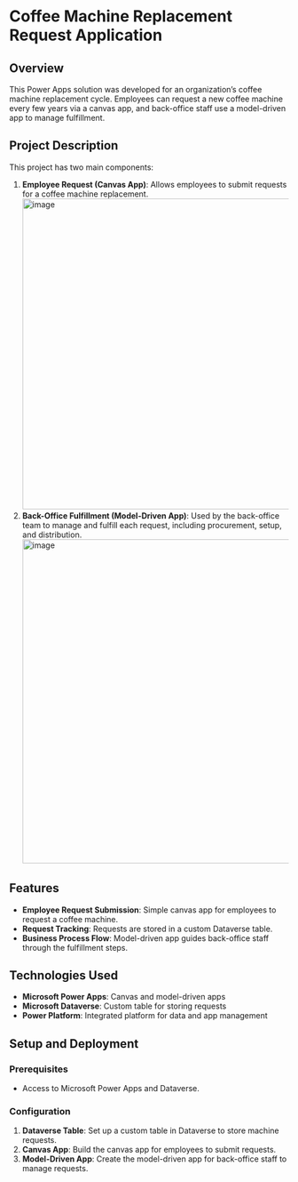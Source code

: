 # Coffee Machine Replacement Request Application

## Overview
This Power Apps solution was developed for an organization’s coffee machine replacement cycle. Employees can request a new coffee machine every few years via a canvas app, and back-office staff use a model-driven app to manage fulfillment.

## Project Description
This project has two main components:
1. **Employee Request (Canvas App)**: Allows employees to submit requests for a coffee machine replacement.
   <img width="559" alt="image" src="https://github.com/user-attachments/assets/6c08c7d2-914f-4835-b9d9-b80df90731dc">
2. **Back-Office Fulfillment (Model-Driven App)**: Used by the back-office team to manage and fulfill each request, including procurement, setup, and distribution.
   <img width="583" alt="image" src="https://github.com/user-attachments/assets/224c3352-805f-46f7-b1d0-68a644343b94">



## Features
- **Employee Request Submission**: Simple canvas app for employees to request a coffee machine.
- **Request Tracking**: Requests are stored in a custom Dataverse table.
- **Business Process Flow**: Model-driven app guides back-office staff through the fulfillment steps.

## Technologies Used
- **Microsoft Power Apps**: Canvas and model-driven apps
- **Microsoft Dataverse**: Custom table for storing requests
- **Power Platform**: Integrated platform for data and app management

## Setup and Deployment
### Prerequisites
- Access to Microsoft Power Apps and Dataverse.

### Configuration
1. **Dataverse Table**: Set up a custom table in Dataverse to store machine requests.
2. **Canvas App**: Build the canvas app for employees to submit requests.
3. **Model-Driven App**: Create the model-driven app for back-office staff to manage requests.

